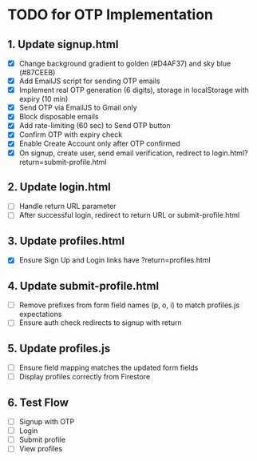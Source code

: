 # TODO for OTP Implementation

## 1. Update signup.html
- [x] Change background gradient to golden (#D4AF37) and sky blue (#87CEEB)
- [x] Add EmailJS script for sending OTP emails
- [x] Implement real OTP generation (6 digits), storage in localStorage with expiry (10 min)
- [x] Send OTP via EmailJS to Gmail only
- [x] Block disposable emails
- [x] Add rate-limiting (60 sec) to Send OTP button
- [x] Confirm OTP with expiry check
- [x] Enable Create Account only after OTP confirmed
- [x] On signup, create user, send email verification, redirect to login.html?return=submit-profile.html

## 2. Update login.html
- [ ] Handle return URL parameter
- [ ] After successful login, redirect to return URL or submit-profile.html

## 3. Update profiles.html
- [x] Ensure Sign Up and Login links have ?return=profiles.html

## 4. Update submit-profile.html
- [ ] Remove prefixes from form field names (p, o, i) to match profiles.js expectations
- [ ] Ensure auth check redirects to signup with return

## 5. Update profiles.js
- [ ] Ensure field mapping matches the updated form fields
- [ ] Display profiles correctly from Firestore

## 6. Test Flow
- [ ] Signup with OTP
- [ ] Login
- [ ] Submit profile
- [ ] View profiles

